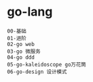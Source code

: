 # go-lang

```
00-基础
01-进阶
02-go web
03-go 微服务
04-go ddd
05-go-kaleidoscope go万花筒
06-go-design 设计模式
```


